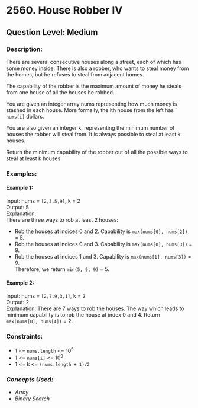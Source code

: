 # 2560. House Robber IV
## Question Level: Medium
### Description:
There are several consecutive houses along a street, each of which has some money inside. There is also a robber, who wants to steal money from the homes, but he refuses to steal from adjacent homes.

The capability of the robber is the maximum amount of money he steals from one house of all the houses he robbed.

You are given an integer array nums representing how much money is stashed in each house. More formally, the ith house from the left has `nums[i]` dollars.

You are also given an integer k, representing the minimum number of houses the robber will steal from. It is always possible to steal at least k houses.

Return the minimum capability of the robber out of all the possible ways to steal at least k houses.

### Examples:
#### Example 1:

Input: nums = `[2,3,5,9]`, k = 2  
Output: 5  
Explanation:   
There are three ways to rob at least 2 houses:
- Rob the houses at indices 0 and 2. Capability is `max(nums[0], nums[2])` = 5.
- Rob the houses at indices 0 and 3. Capability is `max(nums[0], nums[3])` = 9.
- Rob the houses at indices 1 and 3. Capability is `max(nums[1], nums[3])` = 9.  
Therefore, we return `min(5, 9, 9)` = 5.
#### Example 2:

Input: nums = `[2,7,9,3,1]`, k = 2   
Output: 2   
Explanation: There are 7 ways to rob the houses. The way which leads to minimum capability is to rob the house at index 0 and 4. Return `max(nums[0], nums[4])` = 2.

### Constraints:

- 1 <= `nums.length` <= 10<sup>5</sup>
- 1 <= `nums[i]` <= 10<sup>9</sup>
- 1 <= k <= `(nums.length + 1)/2`

### <i>Concepts Used:
- Array
- Binary Search </i>